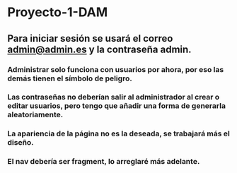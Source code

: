 # Proyecto-1-DAM
## Para iniciar sesión se usará el correo admin@admin.es y la contraseña admin.
### Administrar solo funciona con usuarios por ahora, por eso las demás tienen el símbolo de peligro.
### Las contraseñas no deberían salir al administrador al crear o editar usuarios, pero tengo que añadir una forma de generarla aleatoriamente.
### La apariencia de la página no es la deseada, se trabajará más el diseño.
### El nav debería ser fragment, lo arreglaré más adelante.

